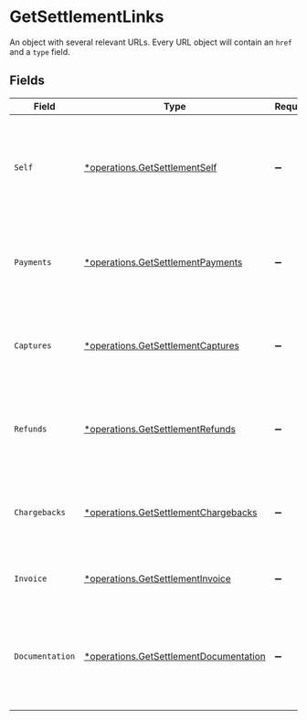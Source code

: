 # GetSettlementLinks

An object with several relevant URLs. Every URL object will contain an `href` and a `type` field.


## Fields

| Field                                                                                           | Type                                                                                            | Required                                                                                        | Description                                                                                     |
| ----------------------------------------------------------------------------------------------- | ----------------------------------------------------------------------------------------------- | ----------------------------------------------------------------------------------------------- | ----------------------------------------------------------------------------------------------- |
| `Self`                                                                                          | [*operations.GetSettlementSelf](../../models/operations/getsettlementself.md)                   | :heavy_minus_sign:                                                                              | In v2 endpoints, URLs are commonly represented as objects with an `href` and `type` field.      |
| `Payments`                                                                                      | [*operations.GetSettlementPayments](../../models/operations/getsettlementpayments.md)           | :heavy_minus_sign:                                                                              | The API resource URL of the [payments](list-payments) included in this settlement.              |
| `Captures`                                                                                      | [*operations.GetSettlementCaptures](../../models/operations/getsettlementcaptures.md)           | :heavy_minus_sign:                                                                              | The API resource URL of the [captures](list-captures) included in this settlement.              |
| `Refunds`                                                                                       | [*operations.GetSettlementRefunds](../../models/operations/getsettlementrefunds.md)             | :heavy_minus_sign:                                                                              | The API resource URL of the [refunds](list-refunds) deducted from this settlement.              |
| `Chargebacks`                                                                                   | [*operations.GetSettlementChargebacks](../../models/operations/getsettlementchargebacks.md)     | :heavy_minus_sign:                                                                              | The API resource URL of the [chargebacks](list-chargebacks) deducted from this settlement.      |
| `Invoice`                                                                                       | [*operations.GetSettlementInvoice](../../models/operations/getsettlementinvoice.md)             | :heavy_minus_sign:                                                                              | The API resource URL of the [invoice](list-invoices).                                           |
| `Documentation`                                                                                 | [*operations.GetSettlementDocumentation](../../models/operations/getsettlementdocumentation.md) | :heavy_minus_sign:                                                                              | In v2 endpoints, URLs are commonly represented as objects with an `href` and `type` field.      |